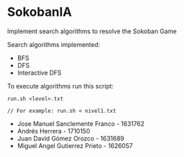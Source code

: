 # SokobanIA
Implement search algorithms to resolve the Sokoban Game

Search algorithms implemented:
- BFS
- DFS
- Interactive DFS

To execute algorithms run this script:
```
run.sh <level>.txt

// For example: run.sh < nivel1.txt
```

- Jose Manuel Sanclemente Franco - 1631762
- Andrés Herrera - 1710150
- Juan David Gómez Orozco - 1631689
- Miguel Angel Gutierrez Prieto - 1626057
